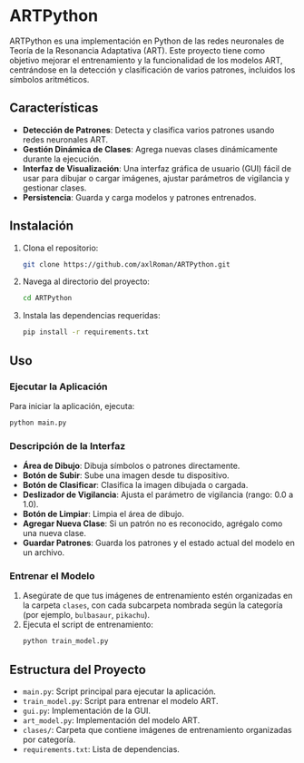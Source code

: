 
# ARTPython

ARTPython es una implementación en Python de las redes neuronales de Teoría de la Resonancia Adaptativa (ART). Este proyecto tiene como objetivo mejorar el entrenamiento y la funcionalidad de los modelos ART, centrándose en la detección y clasificación de varios patrones, incluidos los símbolos aritméticos.

## Características

- **Detección de Patrones**: Detecta y clasifica varios patrones usando redes neuronales ART.
- **Gestión Dinámica de Clases**: Agrega nuevas clases dinámicamente durante la ejecución.
- **Interfaz de Visualización**: Una interfaz gráfica de usuario (GUI) fácil de usar para dibujar o cargar imágenes, ajustar parámetros de vigilancia y gestionar clases.
- **Persistencia**: Guarda y carga modelos y patrones entrenados.

## Instalación

1. Clona el repositorio:
   ```sh
   git clone https://github.com/axlRoman/ARTPython.git
   ```
2. Navega al directorio del proyecto:
   ```sh
   cd ARTPython
   ```
3. Instala las dependencias requeridas:
   ```sh
   pip install -r requirements.txt
   ```

## Uso

### Ejecutar la Aplicación

Para iniciar la aplicación, ejecuta:
```sh
python main.py
```

### Descripción de la Interfaz

- **Área de Dibujo**: Dibuja símbolos o patrones directamente.
- **Botón de Subir**: Sube una imagen desde tu dispositivo.
- **Botón de Clasificar**: Clasifica la imagen dibujada o cargada.
- **Deslizador de Vigilancia**: Ajusta el parámetro de vigilancia (rango: 0.0 a 1.0).
- **Botón de Limpiar**: Limpia el área de dibujo.
- **Agregar Nueva Clase**: Si un patrón no es reconocido, agrégalo como una nueva clase.
- **Guardar Patrones**: Guarda los patrones y el estado actual del modelo en un archivo.

### Entrenar el Modelo

1. Asegúrate de que tus imágenes de entrenamiento estén organizadas en la carpeta `clases`, con cada subcarpeta nombrada según la categoría (por ejemplo, `bulbasaur`, `pikachu`).
2. Ejecuta el script de entrenamiento:
   ```sh
   python train_model.py
   ```

## Estructura del Proyecto

- `main.py`: Script principal para ejecutar la aplicación.
- `train_model.py`: Script para entrenar el modelo ART.
- `gui.py`: Implementación de la GUI.
- `art_model.py`: Implementación del modelo ART.
- `clases/`: Carpeta que contiene imágenes de entrenamiento organizadas por categoría.
- `requirements.txt`: Lista de dependencias.
